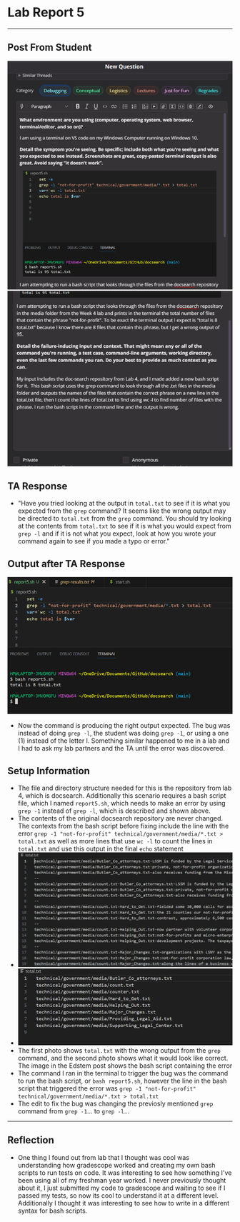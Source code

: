 # **Lab Report 5**
---
## Post From Student
![Image](photo1.1.png)
![Image](photo1.2.png)
## TA Response
- "Have you tried looking at the output in `total.txt` to see if it is what you expected from the `grep` command? It seems like the wrong output may be directed to `total.txt` from the `grep` command. You should try looking at the contents from `total.txt` to see if it is what you would expect from `grep -l` and if it is not what you expect, look at how you wrote your command again to see if you made a typo or error."
## Output after TA Response
![Image](photo1.3.png)
- Now the command is producing the right output expected. The bug was instead of doing `grep -l`, the student was doing `grep -1`, or using a one (1) instead of the letter l. Something similar happened to me in a lab and I had to ask my lab partners and the TA until the error was discovered. 
## Setup Information
- The file and directory structure needed for this is the repository from lab 4, which is docsearch. Additionally this scenario requires a bash script file, which I named `report5.sh`, which needs to make an error by using `grep -1` instead of `grep -l`, which is described  and shown above.
- The contents of the original docsearch repository are never changed. The contexts from the bash script before fixing include the line with the error `grep -1 "not-for-profit" technical/government/media/*.txt > total.txt` as well as more lines that use `wc -l` to count the lines in `total.txt` and use this output in the final `echo` statement
- ![Image](photo1.5.png)
- ![Image](photo1.4.png)
- The first photo shows `total.txt` with the wrong output from the `grep` command, and the second photo shows what it would look like correct. The image in the Edstem post shows the bash script containing the error
- The command I ran in the terminal to trigger the bug was the command to run the bash script, or `bash report5.sh`, however the line in the bash script that triggered the error was `grep -1 "not-for-profit" technical/government/media/*.txt > total.txt`
- The edit to fix the bug was changing the previosly mentioned `grep` command from `grep -1`... to `grep -l`...
---
## Reflection
- One thing I found out from lab that I thought was cool was understanding how gradescope worked and creating my own bash scripts to run tests on code. It was interesting to see how something I've been using all of my freshman year worked. I never previously thought about it, I just submitted my code to gradescope and waiting to see if I passed my tests, so now its cool to understand it at a different level. Additionally I thought it was interesting to see how to write in a different syntax for bash scripts. 
